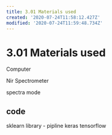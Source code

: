 ```yaml
---
title: 3.01 Materials used
created: '2020-07-24T11:58:12.427Z'
modified: '2020-07-24T11:59:48.734Z'
---
```


# 3.01 Materials used

Computer

Nir Spectrometer

spectra mode

##

## code 
sklearn library - pipline
keras tensorflow

